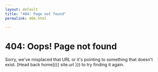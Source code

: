 ```yaml
---
layout: default
title: "404: Page not found"
permalink: 404.html

---
```


# 404: Oops! Page not found
Sorry, we've misplaced that URL or it's pointing to something that doesn't exist. [Head back home]({{ site.url }}) to try finding it again.
<!--stackedit_data:
eyJoaXN0b3J5IjpbLTUzMjg1NDM4M119
-->